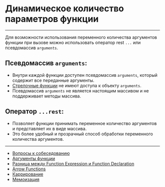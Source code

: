 # Динамическое количество параметров функции
___

Для возможности использования переменного количества аргументов функции при вызове можно использовать оператор rest `...` или псевдомассив `arguments`.

## Псевдомассив `arguments`:

- Внутри каждой функции доступен псевдомассив `arguments`, который содержит все переданные аргументы.
- [Стрелочные функции](./arrowFunction.md) не имеют доступа к объекту `arguments`.
- Псевдомассив `arguments` не является настоящим массивом и не поддерживает методы массива.

## Оператор `...rest`:

- Позволяет функции принимать переменное количество аргументов и представляет их в виде массива.
- Это более удобный и прозрачный способ обработки переменного количества аргументов.
____
- [Вопросы к собеседованию](../../README.md)
- [Аргументы функции](./arguments.md)
- [Разница между Function Expression и Function Declaration](./difference.md)
- [Arrow Functions](./arrowFunction.md)
- [Каррирование](./currying.md)
- [Мемоизация](./memoisation.md)